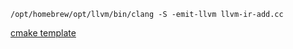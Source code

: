 `/opt/homebrew/opt/llvm/bin/clang -S -emit-llvm llvm-ir-add.cc `

[cmake template](https://github.com/cpp-best-practices/cmake_template/)


